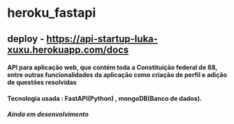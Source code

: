 # heroku_fastapi
## deploy - https://api-startup-luka-xuxu.herokuapp.com/docs

#### API para aplicação web, que contém toda a Constituição federal de 88, entre outras funcionalidades da aplicação como criação de perfil e adição de questões resolvidas
#### Tecnologia usada : FastAPI(Python) , mongoDB(Banco de dados).
##### Ainda em desenvolvimento
